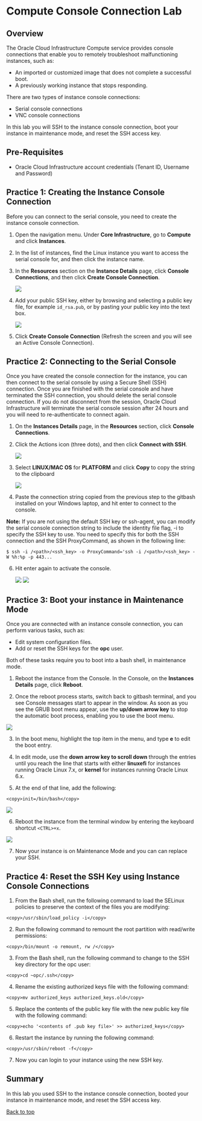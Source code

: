 # Compute Console Connection Lab

<!-- Comment out table of contents

## Table of Contents

[Overview](#overview)

[Pre-Requisites](#pre-requisites)

[Practice 1: Creating the Instance Console Connection](#practice-1-creating-the-instance-console-connection)

[Practice 2: Connecting to the Serial Console](#practice-2-connecting-to-serial-console)

[Practice 3: Boot your instance in Maintenance Mode](#practice-3-boot-your-instance-in-maintenance-mode)

[Practice 4: Reset the SSH Key using Instance Console Connections](#practice-4-reset-the-ssh-key-using-instance-console-connections)

-->

## Overview

The Oracle Cloud Infrastructure Compute service provides console connections that enable you to remotely troubleshoot malfunctioning instances, such as:

- An imported or customized image that does not complete a successful boot.
- A previously working instance that stops responding.

There are two types of instance console connections:

- Serial console connections
- VNC console connections

In this lab you will SSH to the instance console connection, boot your instance in maintenance mode, and reset the SSH access key.

## Pre-Requisites 

- Oracle Cloud Infrastructure account credentials (Tenant ID, Username and Password)

## Practice 1: Creating the Instance Console Connection

Before you can connect to the serial console, you need to create the instance console connection.

1. Open the navigation menu. Under **Core Infrastructure**, go to **Compute** and click **Instances**.

2. In the list of instances, find the Linux instance you want to access the serial console for, and then click the instance name.

3. In the **Resources** section on the **Instance Details** page, click **Console Connections**, and then click **Create Console Connection**.
   
   ![]( img/image001.png " ")
   
4. Add your public SSH key, either by browsing and selecting a public key file, for example `id_rsa.pub`, or by pasting your public key into the text box.
   
   ![]( img/image002.png " ")
   
5. Click **Create Console Connection** (Refresh the screen and you will see an Active Console Connection).

  
## Practice 2: Connecting to the Serial Console

Once you have created the console connection for the instance, you can then connect to the serial console by using a Secure Shell (SSH) connection. Once you are finished with the serial console and have terminated the SSH connection, you should delete the serial console connection. If you do not disconnect from the session, Oracle Cloud Infrastructure will terminate the serial console session after 24 hours and you will need to re-authenticate to connect again.


1. On the **Instances Details** page, in the **Resources** section, click **Console Connections**.

2. Click the Actions icon (three dots), and then click **Connect with SSH**.
   
   ![]( img/image003.png " ")

3. Select **LINUX/MAC OS** for **PLATFORM** and click **Copy** to copy the string to the clipboard
   
   ![]( img/image004.png " ")
   
4. Paste the connection string copied from the previous step to the gitbash installed on your Windows laptop, and hit enter to connect to the console.

**Note:** 
If you are not using the default SSH key or ssh-agent, you can modify the serial console connection string to include the identity file flag, -i to specify the SSH key to use. You need to specify this for both the SSH connection and the SSH ProxyCommand, as shown in the following line:


```
$ ssh -i /<path>/<ssh_key> -o ProxyCommand='ssh -i /<path>/<ssh_key> -W %h:%p -p 443...
```

6. Hit enter again to activate the console.
    
    ![]( img/image005.png " ")
    ![]( img/image006.png " ")
   

## Practice 3: Boot your instance in Maintenance Mode

Once you are connected with an instance console connection, you can perform various tasks, such as:

- Edit system configuration files.
- Add or reset the SSH keys for the **opc** user.

Both of these tasks require you to boot into a bash shell, in maintenance mode.
  
1. Reboot the instance from the Console. In the Console, on the **Instances Details** page, click **Reboot**.
  
2. Once the reboot process starts, switch back to gitbash terminal, and you see Console messages start to appear in the window. As soon as you see the GRUB boot menu appear, use the **up/down arrow key** to stop the automatic boot process, enabling you to use the boot menu.
  
  ![]( img/image007.png " ")
  
3. In the boot menu, highlight the top item in the menu, and type **e** to edit the boot entry.
  
4. In edit mode, use the **down arrow key to scroll down** through the entries until you reach the line that starts with either **linuxefi** for instances running Oracle Linux 7.x, or **kernel** for instances running Oracle Linux 6.x.
  
5. At the end of that line, add the following:
  
```
<copy>init=/bin/bash</copy>
```
    
![]( img/image008.png " ")
    
6. Reboot the instance from the terminal window by entering the keyboard shortcut ```<CTRL>+x```.
   
![]( img/image009.png " ")

7. Now your instance is on Maintenance Mode and you can can replace your SSH.

## Practice 4: Reset the SSH Key using Instance Console Connections

1. From the Bash shell, run the following command to load the SELinux policies to preserve the context of the files you are modifying:

```
<copy>/usr/sbin/load_policy -i</copy>
```

2. Run the following command to remount the root partition with read/write permissions:

```
<copy>/bin/mount -o remount, rw /</copy>
```

3. From the Bash shell, run the following command to change to the SSH key directory for the opc user:

```
<copy>cd ~opc/.ssh</copy>
```

4. Rename the existing authorized keys file with the following command:

```
<copy>mv authorized_keys authorized_keys.old</copy>
```

5. Replace the contents of the public key file with the new public key file with the following command:

```
<copy>echo '<contents of .pub key file>' >> authorized_keys</copy>
```

6. Restart the instance by running the following command:

```
<copy>/usr/sbin/reboot -f</copy>
```

7. Now you can login to your instance using the new SSH key. 

## Summary

In this lab you used SSH to the instance console connection, booted your instance in maintenance mode, and reset the SSH access key.  

[Back to top](#overview)
